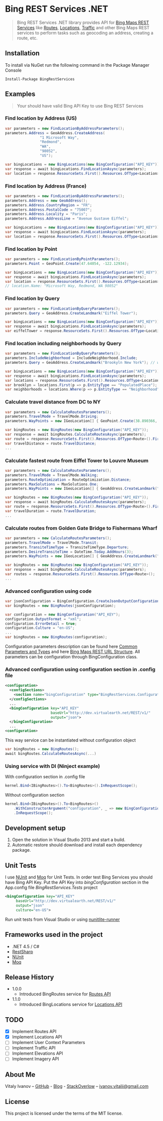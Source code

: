 ﻿# Bing REST Services .NET
> Bing REST Services .NET library provides API for [Bing Maps REST Services](https://msdn.microsoft.com/en-us/library/ff701713.aspx) like [Routes](https://msdn.microsoft.com/en-us/library/ff701705.aspx), [Locations](https://msdn.microsoft.com/en-us/library/ff701715.aspx), [Traffic](https://msdn.microsoft.com/en-us/library/hh441725.aspx) and other Bing Maps REST services to perform tasks such as geocoding an address, creating a route, etc.

## Installation

To install via NuGet run the following command in the Package Manager Console
```
Install-Package BingRestServices
```

## Examples 
>Your should have valid Bing API Key to use Bing REST Services

### Find location by Address (US)

```csharp
var parameters = new FindLocationByAddressParameters();
parameters.Address = GeoAddress.CreateAddress(
                "1 Microsoft Way",
                "Redmond",
                "WA",
                "98052",
                "US");

var bingLocations = new BingLocations(new BingConfiguration("API_KEY"));
var response = await bingLocations.FindLocationAsync(parameters);
var location = response.ResourceSets.First().Resources.OfType<Location>().First();

```

### Find location by Address (France)

```csharp
var parameters = new FindLocationByAddressParameters();
parameters.Address = new GeoAddress();
parameters.Address.CountryRegion = "FR";
parameters.Address.PostalCode = "75007";
parameters.Address.Locality = "Paris";
parameters.Address.AddressLine = "Avenue Gustave Eiffel";

var bingLocations = new BingLocations(new BingConfiguration("API_KEY"));
var response = await bingLocations.FindLocationAsync(parameters);
var location = response.ResourceSets.First().Resources.OfType<Location>().First();
```

### Find location by Point

```csharp
var parameters = new FindLocationByPointParameters();
parameters.Point = GeoPoint.Create(47.64054, -122.12934);

var bingLocations = new BingLocations(new BingConfiguration("API_KEY"));
var response = await bingLocations.FindLocationAsync(parameters);
var location = response.ResourceSets.First().Resources.OfType<Location>().First();
// location.Name: "Microsoft Way, Redmond, WA 98052"
```

### Find location by Query

```csharp
var parameters = new FindLocationByQueryParameters();
parameters.Query = GeoAddress.CreateLandmark("Eiffel Tower"); 

var bingLocations = new BingLocations(new BingConfiguration("API_KEY"));
var response = await bingLocations.FindLocationAsync(parameters);
var eiffelTower = response.ResourceSets.First().Resources.OfType<Location>().First();
```

### Find location including neighborhoods by Query

```csharp
var parameters = new FindLocationByQueryParameters();
parameters.IncludeNeighborhood = IncludeNeighborhood.Include;
parameters.Query = GeoAddress.CreateLandmark("Brookyln New York"); // with misprint

var bingLocations = new BingLocations(new BingConfiguration("API_KEY"));
var response = await bingLocations.FindLocationAsync(parameters);
var locations = response.ResourceSets.First().Resources.OfType<Location>();
var brooklyn = locations.First(p => p.EntityType == "PopulatedPlace");
var neighborhoods = locations.Where(p => p.EntityType == "Neighborhood");
```

### Calculate travel distance from DC to NY

```csharp
var parameters = new CalculateRoutesParameters();
parameters.TravelMode = TravelMode.Driving;
parameters.WayPoints = new IGeoLocation[] { GeoPoint.Create(38.890366, -77.031955), GeoPoint.Create(40.714545,  -74.007139) };

var bingRoutes = new BingRoutes(new BingConfiguration("API_KEY"));
var response = await bingRoutes.CalculateRoutesAsync(parameters);
var route = response.ResourceSets.First().Resources.OfType<Route>().First();
var travelDistance = route.TravelDistance;
...
```

### Calculate fastest route from Eiffel Tower to Louvre Museum
```csharp
var parameters = new CalculateRoutesParameters();
parameters.TravelMode = TravelMode.Walking;
parameters.RouteOptimization = RouteOptimization.Distance;
parameters.MaxSolutions = MaxSolutions.One;
parameters.WayPoints = new IGeoLocation[] { GeoAddress.CreateLandmark("Eiffel Tower"), GeoAddress.CreateLandmark("louvre museum") };

var bingRoutes = new BingRoutes(new BingConfiguration("API_KEY"));
var response = await bingRoutes.CalculateRoutesAsync(parameters);
var route = response.ResourceSets.First().Resources.OfType<Route>().First();
var travelDuration = route.TravelDuration;
...
```


### Calculate routes from Golden Gate Bridge to Fishermans Wharf
```csharp
var parameters = new CalculateRoutesParameters();
parameters.TravelMode = TravelMode.Transit;
parameters.TransiteTimeType = TransiteTimeType.Departure;
parameters.DesireTransiteTime = DateTime.Today.AddHours(3);
parameters.WayPoints = new IGeoLocation[] { GeoAddress.CreateLandmark("Golden Gate Bridge"), GeoAddress.CreateLandmark("Fishermans Wharf") };

var bingRoutes = new BingRoutes(new BingConfiguration("API_KEY"));
var response = await bingRoutes.CalculateRoutesAsync(parameters);
var routes = response.ResourceSets.First().Resources.OfType<Route>();
...
```

### Advanced configuration using code

```csharp
var jsonConfiguration = BingConfiguration.CreateJsonOutputConfiguration("API_KEY");
var bingRoutes = new BingRoutes(jsonConfiguration);
```

```csharp
var configuration = new BingConfiguration("API_KEY");
configuration.OutputFormat = "xml";
configuration.ErrorDetail = true;
configuration.Culture = "en-US";
...
var bingRoutes = new BingRoutes(configuration);
```

Configuration parameters description can be found here [Common Parameters and Types](https://msdn.microsoft.com/en-us/library/ff701720.aspx) and here [Bing Maps REST URL Structure](https://msdn.microsoft.com/en-us/library/ff701720.aspx). All parameters can be configuration through BingConfiguration class. 

### Advanced configuration using configuration section in .config file

```xml
<configuration>
  <configSections>
    <section name="bingConfiguration" type="BingRestServices.Configuration.BingConfigurationSection, BingRestServices" />
  </configSections>
  ...
  <bingConfiguration key="API_KEY"
                     baseUrl="http://dev.virtualearth.net/REST/v1/"
                     output="json">
  </bingConfiguration>
  ...
<configuration>
```
This way service can be instantiated without configuration object
```csharp
var bingRoutes = new BingRoutes();
await bingRoutes.CalculateRoutesAsync(...)
```

### Using service with DI (Ninject example)

With configuration section in .config file

```csharp
kernel.Bind<IBingRoutes>().To<BingRoutes>().InRequestScope();
```

Without configuration section

```csharp
kernel.Bind<IBingRoutes>().To<BingRoutes>()
    .WithConstructorArgument("configuration", _ => new BingConfiguration("API_KEY"))
    .InRequestScope();
```

## Development setup

1. Open the solution in Visual Studio 2013 and start a build.
2. Automatic restore should download and install each dependency package.

## Unit Tests

I use [NUnit](http://www.nunit.org/) and [Moq](https://github.com/moq/moq4) for Unit Tests.
In order test Bing Services you should have Bing API Key.
Put the API Key into _bingConfiguration_ section in the App.config file _BingRestServices.Tests_ project
```xml
<bingConfiguration key="API_KEY"
     baseUrl="http://dev.virtualearth.net/REST/v1/"
     output="json"
     culture="en-US">
```
Run unit tests from Visual Studio or using [nunitlite-runner](https://github.com/nunit/docs/wiki/NUnitLite-Runner) 

## Frameworks used in the project

- .NET 4.5 / C#
- [RestSharp](https://github.com/restsharp/RestSharp)
- [NUnit](http://www.nunit.org/)
- [Moq](https://github.com/moq/moq4)

## Release History

* 1.0.0
    * Introduced BingRoutes service for [Routes API](https://msdn.microsoft.com/en-us/library/ff701705.aspx)
* 1.1.0
    * Introduced BingLocations service for [Locations API](https://msdn.microsoft.com/en-us/library/ff701715.aspx)

## TODO

- [x] Implement Routes API
- [x] Implement Locations API
- [ ] Implement User Context Parameters
- [ ] Implement Traffic API
- [ ] Implement Elevations API
- [ ] Implement Imagery API

## About Me

Vitaly Ivanov – [GitHub](https://github.com/ivanovvitaly) - [Blog](http://delmadman.blogspot.com/) - [StackOverlow](http://stackoverflow.com/users/344895/madman) – ivanov.vitalii@gmail.com

## License 
This project is licensed under the terms of the MIT license.